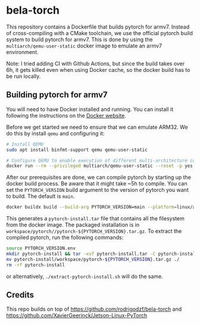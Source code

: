 # bela-torch
This repository contains a Dockerfile that builds pytorch for armv7. Instead of cross-compiling with a CMake toolchain, we use the official pytorch build system to build pytorch for armv7. This is done by using the `multiarch/qemu-user-static` docker image to emulate an armv7 environment.

Note: I tried adding CI with Github Actions, but since the build takes over 6h, it gets killed even when using Docker cache, so the docker build has to be run locally.

## Building pytorch for armv7

You will need to have Docker installed and running. You can install it following the instructions on the [Docker website](https://docs.docker.com/get-docker/).

Before we get started we need to ensure that we can emulate ARM32. We do this by install `qemu` and configuring it:

```bash
# Install QEMU
sudo apt install binfmt-support qemu qemu-user-static

# Configure QEMU to enable execution of different multi-architecture containers by QEMU and binfmt_misc
docker run --rm --privileged multiarch/qemu-user-static --reset -p yes
```

After our prerequisites are done, we can compile pytorch by starting up the docker build process. Be aware that it might take ~5h to compile. You can set the `PYTORCH_VERSION` build argument to the version of pytorch you want to build. The default is `main`.

```bash
docker buildx build --build-arg PYTORCH_VERSION=main --platform=linux/arm/v7 --progress=plain --output type=tar,dest=pytorch-install.tar .
```

This generates a `pytorch-install.tar` file that contains all the filesystem from the docker image. The packaged installation is in `workspace/pytorch//pytorch-${PYTORCH_VERSION}.tar.gz`. To extract the compiled pytorch, run the following commands:

```bash
source PYTORCH_VERSION.env
mkdir pytorch-install && tar -xvf pytorch-install.tar -C pytorch-install
mv pytorch-install/workspace/pytorch-${PYTORCH_VERSION}.tar.gz ./
rm -rf pytorch-install
```

or alternatively, `./extract-pytorch-install.sh` will do the same.


## Credits
This repo builds on top of https://github.com/rodrigodzf/bela-torch and https://github.com/XavierGeerinck/Jetson-Linux-PyTorch
